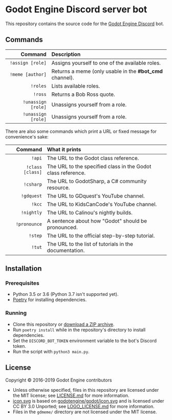 # Godot Engine Discord server bot

This repository contains the source code for the
[Godot Engine Discord](https://godotengine.org/community) bot.

## Commands

|            Command | Description                                               |
|-------------------:|:----------------------------------------------------------|
|   `!assign [role]` | Assigns yourself to one of the available roles.           |
|   `!meme [author]` | Returns a meme (only usable in the **#bot_cmd** channel). |
|           `!roles` | Lists available roles.                                    |
|            `!ross` | Returns a Bob Ross quote.                                 |
| `!unassign [role]` | Unassigns yourself from a role.                           |
| `!unassign [role]` | Unassigns yourself from a role.                           |

There are also some commands which print a URL or fixed message
for convenience's sake:

|          Command | What it prints                                               |
|-----------------:|:-------------------------------------------------------------|
|           `!api` | The URL to the Godot class reference.                        |
| `!class [class]` | The URL to the specified class in the Godot class reference. |
|        `!csharp` | The URL to GodotSharp, a C# community resource.              |
|       `!gdquest` | The URL to GDquest's YouTube channel.                        |
|           `!kcc` | The URL to KidsCanCode's YouTube channel.                    |
|       `!nightly` | The URL to Calinou's nightly builds.                         |
|     `!pronounce` | A sentence about how "Godot" should be pronounced.           |
|          `!step` | The URL to the official step-by-step tutorial.               |
|           `!tut` | The URL to the list of tutorials in the documentation.       |

## Installation

### Prerequisites

- Python 3.5 or 3.6 (Python 3.7 isn't supported yet).
- [Poetry](https://github.com/sdispater/poetry) for installing dependencies.

### Running

- Clone this repository or
  [download a ZIP archive](https://github.com/Calinou/datcord_bot/archive/master.zip).
- Run `poetry install` while in the repository's directory to install
  dependencies.
- Set the `DISCORD_BOT_TOKEN` environment variable to the bot's Discord token.
- Run the script with `python3 main.py`.

## License

Copyright © 2016-2019 Godot Engine contributors

- Unless otherwise specified, files in this repository are licensed under
  the MIT license; see [LICENSE.md](LICENSE.md) for more information.
- [icon.svg](icon.svg) is based on
  [godotengine/godot/icon.svg](https://github.com/godotengine/godot/blob/master/icon.svg)
  and is licensed under CC BY 3.0 Unported; see
  [LOGO_LICENSE.md](https://github.com/godotengine/godot/blob/master/LOGO_LICENSE.md)
  for more information.
- Files in the `gdmeme/` directory are not licensed under the MIT license.
